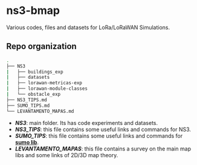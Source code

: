 # ns3-bmap
Various codes, files and datasets for LoRa/LoRaWAN Simulations.

## Repo organization

``` bash
.
├── NS3
|   ├── buildings_exp
|   ├── datasets 
|	├── lorawan-metricas-exp 
|	├── lorawan-module-classes 
|   └── obstacle_exp
├── NS3_TIPS.md
├── SUMO_TIPS.md
└── LEVANTAMENTO_MAPAS.md	
```
* **_NS3_**: main folder. Its has code experiments and datasets.
* **_NS3_TIPS_**: this file contains some useful links and commands for NS3.
* **_SUMO_TIPS_**: this file contains some useful links and commands for [**sumo lib**](https://sumo.dlr.de/docs/index.html).
* **_LEVANTAMENTO_MAPAS_**: this file contains a survey on the main map libs and some links of 2D/3D map theory.


